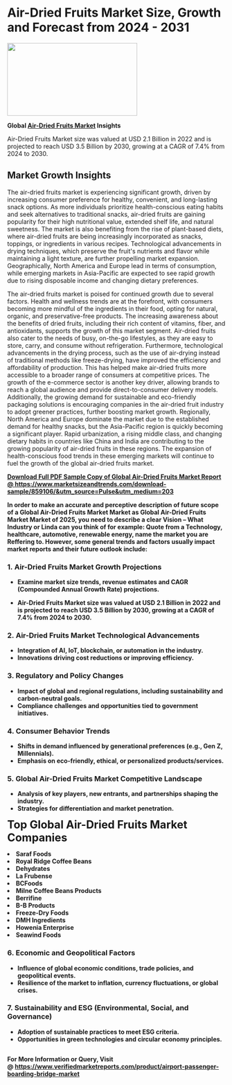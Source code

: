 <H1>Air-Dried Fruits Market Size, Growth and Forecast from 2024 - 2031</H1><img class="aligncenter size-medium wp-image-584254" src="https://thirdeyenews.in/wp-content/uploads/2024/09/Global-Market-Research-300x168.jpeg" alt="" width="300" height="168" /><p><strong>Global&nbsp;<a href="https://www.marketsizeandtrends.com/download-sample/859106/&amp;utm_source=Pulse&amp;utm_medium=203">Air-Dried Fruits Market</a> Insights</strong></p><p>Air-Dried Fruits Market size was valued at USD 2.1 Billion in 2022 and is projected to reach USD 3.5 Billion by 2030, growing at a CAGR of 7.4% from 2024 to 2030.</p><p><h2>Market Growth Insights</h2> <p>The air-dried fruits market is experiencing significant growth, driven by increasing consumer preference for healthy, convenient, and long-lasting snack options. As more individuals prioritize health-conscious eating habits and seek alternatives to traditional snacks, air-dried fruits are gaining popularity for their high nutritional value, extended shelf life, and natural sweetness. The market is also benefiting from the rise of plant-based diets, where air-dried fruits are being increasingly incorporated as snacks, toppings, or ingredients in various recipes. Technological advancements in drying techniques, which preserve the fruit's nutrients and flavor while maintaining a light texture, are further propelling market expansion. Geographically, North America and Europe lead in terms of consumption, while emerging markets in Asia-Pacific are expected to see rapid growth due to rising disposable income and changing dietary preferences.</p> <p><strong><a href="#"></a></strong></p> <p>The air-dried fruits market is poised for continued growth due to several factors. Health and wellness trends are at the forefront, with consumers becoming more mindful of the ingredients in their food, opting for natural, organic, and preservative-free products. The increasing awareness about the benefits of dried fruits, including their rich content of vitamins, fiber, and antioxidants, supports the growth of this market segment. Air-dried fruits also cater to the needs of busy, on-the-go lifestyles, as they are easy to store, carry, and consume without refrigeration. Furthermore, technological advancements in the drying process, such as the use of air-drying instead of traditional methods like freeze-drying, have improved the efficiency and affordability of production. This has helped make air-dried fruits more accessible to a broader range of consumers at competitive prices. The growth of the e-commerce sector is another key driver, allowing brands to reach a global audience and provide direct-to-consumer delivery models. Additionally, the growing demand for sustainable and eco-friendly packaging solutions is encouraging companies in the air-dried fruit industry to adopt greener practices, further boosting market growth. Regionally, North America and Europe dominate the market due to the established demand for healthy snacks, but the Asia-Pacific region is quickly becoming a significant player. Rapid urbanization, a rising middle class, and changing dietary habits in countries like China and India are contributing to the growing popularity of air-dried fruits in these regions. The expansion of health-conscious food trends in these emerging markets will continue to fuel the growth of the global air-dried fruits market. <p><strong><a href="#"></p><p><span class=""><strong>Download Full PDF Sample Copy of Global Air-Dried Fruits Market Report</strong> @ <a href="https://www.marketsizeandtrends.com/download-sample/859106/&amp;utm_source=Pulse&amp;utm_medium=203" target="_blank">https://www.marketsizeandtrends.com/download-sample/859106/&amp;utm_source=Pulse&amp;utm_medium=203</a></span></p><p>In order to make an accurate and perceptive description of future scope of a Global&nbsp;Air-Dried Fruits Market Market as Global&nbsp;Air-Dried Fruits Market Market of 2025, you need to describe a clear Vision &ndash; What Industry or Linda can you think of for example: Quote from a Technology, healthcare, automotive, renewable energy, name the market you are Reffering to. However, some general trends and factors usually impact market reports and their future outlook include:</p><h3>1.&nbsp;<strong>Air-Dried Fruits Market Growth Projections</strong></h3><ul><li>Examine market size trends, revenue estimates and CAGR (Compounded Annual Growth Rate) projections.</li><li><p>Air-Dried Fruits Market size was valued at USD 2.1 Billion in 2022 and is projected to reach USD 3.5 Billion by 2030, growing at a CAGR of 7.4% from 2024 to 2030.</p></li></ul><h3>2.&nbsp;<strong>Air-Dried Fruits Market Technological Advancements</strong></h3><ul><li>Integration of AI, IoT, blockchain, or automation in the industry.</li><li>Innovations driving cost reductions or improving efficiency.</li></ul><h3>3.&nbsp;<strong>Regulatory and Policy Changes</strong></h3><ul><li>Impact of global and regional regulations, including sustainability and carbon-neutral goals.</li><li>Compliance challenges and opportunities tied to government initiatives.</li></ul><h3>4.&nbsp;<strong>Consumer Behavior Trends</strong></h3><ul><li>Shifts in demand influenced by generational preferences (e.g., Gen Z, Millennials).</li><li>Emphasis on eco-friendly, ethical, or personalized products/services.</li></ul><h3>5.&nbsp;<strong>Global Air-Dried Fruits Market Competitive Landscape</strong></h3><ul><li>Analysis of key players, new entrants, and partnerships shaping the industry.</li><li>Strategies for differentiation and market penetration.</li></ul><p data-pm-slice="1 1 []"><span style="color: inherit; font-family: inherit; font-size: 25px;">Top Global Air-Dried Fruits Market Companies</span></p><div class="" data-test-id=""><p><li>Saraf Foods</li><li> Royal Ridge Coffee Beans</li><li> Dehydrates</li><li> La Frubense</li><li> BCFoods</li><li> Milne Coffee Beans Products</li><li> Berrifine</li><li> B-B Products</li><li> Freeze-Dry Foods</li><li> DMH Ingredients</li><li> Howenia Enterprise</li><li> Seawind Foods</li></p></div><h3>6.&nbsp;<strong>Economic and Geopolitical Factors</strong></h3><ul><li>Influence of global economic conditions, trade policies, and geopolitical events.</li><li>Resilience of the market to inflation, currency fluctuations, or global crises.</li></ul><h3>7.&nbsp;<strong>Sustainability and ESG (Environmental, Social, and Governance)</strong></h3><ul><li>Adoption of sustainable practices to meet ESG criteria.</li><li>Opportunities in green technologies and circular economy principles.</li></ul><h2><strong style="font-size: 14px;">For More Information or Query, Visit @&nbsp;</strong><a style="background-color: #ffffff; font-size: 14px;" href="https://www.marketsizeandtrends.com/report/air-dried-fruits-market/" target="_blank">https://www.verifiedmarketreports.com/product/airport-passenger-boarding-bridge-market</a></h2>
